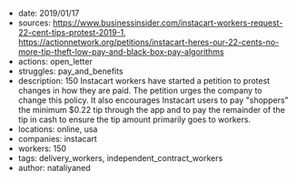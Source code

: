 - date: 2019/01/17
- sources: https://www.businessinsider.com/instacart-workers-request-22-cent-tips-protest-2019-1, https://actionnetwork.org/petitions/instacart-heres-our-22-cents-no-more-tip-theft-low-pay-and-black-box-pay-algorithms
- actions: open_letter
- struggles: pay_and_benefits
- description: 150 Instacart workers have started a petition to protest changes in how they are paid. The petition urges the company to change this policy. It also encourages Instacart users to pay "shoppers" the minimum $0.22 tip through the app and to pay the remainder of the tip in cash to ensure the tip amount primarily goes to workers.
- locations: online, usa
- companies: instacart
- workers: 150
- tags: delivery_workers, independent_contract_workers
- author: nataliyaned
